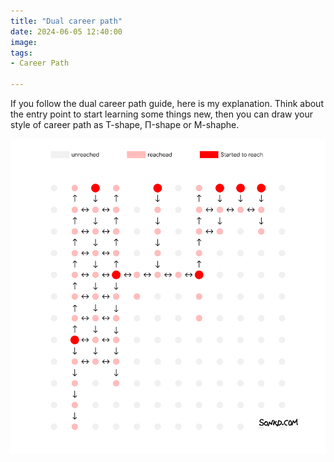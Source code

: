 ```yaml
---
title: "Dual career path"
date: 2024-06-05 12:40:00
image: 
tags:
- Career Path

---
```


If you follow the dual career path guide, here is my explanation. Think about the entry point to start learning some things new, then you can draw your style of career path as T-shape, Π-shape or M-shaphe.

![Dual career path's explaination](/assets/img/micro/2024-06-05/dual-career-path.png)